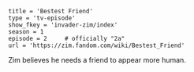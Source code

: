 ```
title = 'Bestest Friend'
type = 'tv-episode'
show_fkey = 'invader-zim/index'
season = 1
episode = 2     # officially "2a"
url = 'https://zim.fandom.com/wiki/Bestest_Friend'
```

Zim believes he needs a friend to appear more human.
